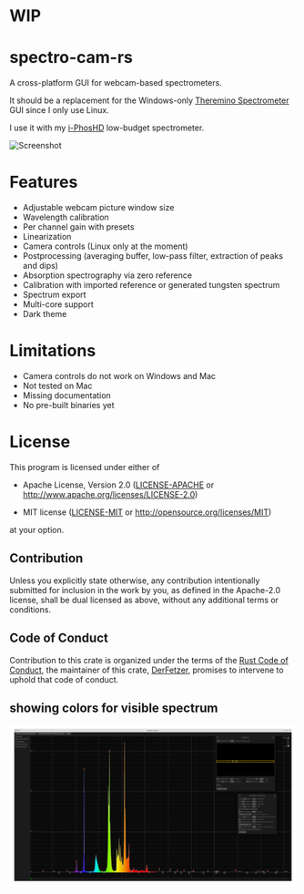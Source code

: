 # **WIP**
# spectro-cam-rs

A cross-platform GUI for webcam-based spectrometers.

It should be a replacement for the Windows-only [Theremino Spectrometer][theremino] GUI since I only use Linux.

I use it with my [i-PhosHD][iphos] low-budget spectrometer.

![Screenshot](res/screenshot.png)

# Features

  - Adjustable webcam picture window size
  - Wavelength calibration
  - Per channel gain with presets
  - Linearization
  - Camera controls (Linux only at the moment)
  - Postprocessing (averaging buffer, low-pass filter, extraction of peaks and dips)
  - Absorption spectrography via zero reference
  - Calibration with imported reference or generated tungsten spectrum
  - Spectrum export
  - Multi-core support
  - Dark theme

# Limitations

  - Camera controls do not work on Windows and Mac
  - Not tested on Mac
  - Missing documentation
  - No pre-built binaries yet

# License

This program is licensed under either of

- Apache License, Version 2.0 ([LICENSE-APACHE](LICENSE-APACHE) or
  http://www.apache.org/licenses/LICENSE-2.0)

- MIT license ([LICENSE-MIT](LICENSE-MIT) or http://opensource.org/licenses/MIT)

at your option.

## Contribution

Unless you explicitly state otherwise, any contribution intentionally submitted
for inclusion in the work by you, as defined in the Apache-2.0 license, shall be
dual licensed as above, without any additional terms or conditions.

## Code of Conduct

Contribution to this crate is organized under the terms of the [Rust Code of
Conduct][CoC], the maintainer of this crate, [DerFetzer][team], promises
to intervene to uphold that code of conduct.

[CoC]: https://www.rust-lang.org/policies/code-of-conduct
[team]: https://github.com/DerFetzer
[theremino]: https://physicsopenlab.org/2015/11/26/webcam-diffraction-grating-spectrometer/
[iphos]: https://chriswesley.org/spectrometer.htm

## showing colors for visible spectrum
![Screenshot](res/fluorescent_tube_color_screenshot.png)
